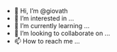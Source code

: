 - 👋 Hi, I’m @giovath
- 👀 I’m interested in ...
- 🌱 I’m currently learning ...
- 💞️ I’m looking to collaborate on ...
- 📫 How to reach me ...

<!---
giovath/giovath is a ✨ special ✨ repository because its `README.md` (this file) appears on your GitHub profile.
You can click the Preview link to take a look at your changes.
--->
